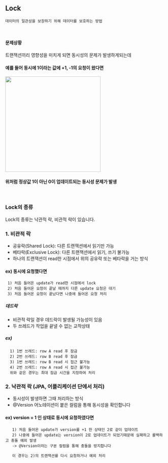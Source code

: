 ## Lock
    데이터의 일관성을 보장하기 위해 데이터를 보호하는 방법
<br>

#### 문제상황
트랜잭션끼리 영향성을 미치게 되면 동시성의 문제가 발생하게되는데

#### 예를 들어 동시에 1이라는 값에 +1, -1의 요청이 왔다면 <br>
<img src="https://github.com/MoMoon-LKH/GameInfo_Ver2/assets/66755342/4740e488-db66-4898-a6d6-866e4db0f35f" width="300px"/><br>
#### 위처럼 정상값 1이 아닌 0이 업데이트되는 동시성 문제가 발생

<br>

### Lock의 종류
Lock의 종류는 낙관적 락, 비관적 락이 있습니다.

### 1. 비관적 락
- 공유락(Shared Lock): 다른 트랜잭션에서 읽기만 가능
- 베타락(Exclusive Lock): 다른 트랜잭션에서 읽기, 쓰기 불가능
- 하나의 트랜잭션이 read한 시점에서 위의 공유락 또는 베타락을 거는 방식
#### ex) 동시에 요청했다면
     1) 처음 들어온 update가 read한 시점에서 lock
     2) 처음 들어온 요청이 끝날 때까지 다른 update 요청은 대기
     3) 처음 들어온 요청이 끝났다면 나중에 들어온 요청 처리

##### 데드락
- 비관적 락일 경우 데드락이 발생될 가능성이 있음
- 두 쓰레드가 작업을 끝낼 수 없는 교착상태
##### ex)
      1) 1번 쓰레드: row A read 후 잠금
      2) 2번 쓰레드: row B read 후 잠금
      3) 1번 쓰레드: row B read 시 접근 불가능
      4) 2번 쓰레드: row A read 시 접근 불가능
      위와 같은 경우는 최대 잠금 시간을 지정하여 처리


### 2. 낙관적 락 (JPA, 어플리케이션 단에서 처리)
- 동시성이 발생하면 그때 처리하는 방식
- @Version 어노테이션이 붙은 컬럼을 통해 동시성을 확인합니다
#### ex) version = 1 인 상태로 동시에 요청하였다면
       1) 처음 들어온 update가 version를 +1 한 상태인 2로 같이 업데이트
       2) 나중에 들어온 update는 version이 2로 업데이트가 되었기때문에 실패하고 롤백하고 충돌 예외 발생
       -> @Version이라는 구분 컬럼을 통해 충돌을 방지합니다
       
       이 경우는 2)의 트랜잭션를 다시 요청하거나 예외 처리 
<br>
